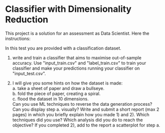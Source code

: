 # Classifier with Dimensionality Reduction

This project is a solution for an assessment as Data Scientist.
Here the instructions:

In this test you are provided with a classification dataset.

1) write and train a classifier that aims to maximise out-of-sample accuracy. Use "input_train.csv" and "label_train.csv" to train your classifier and make your predictions running your classifier on "input_test.csv".

2) I will give you some hints on how the dataset is made:<br />
  a. take a sheet of paper and draw a bullseye.<br />
  b. fold the piece of paper, creating a spiral.<br />
  c. flood the dataset in 10 dimensions.<br />
Can you use ML techniques to reverse the data generation process? Can you display step a. visually?
Write and submit a short report (max 2 pages) in which you briefly explain how you made 1) and 2). Which techniques did you use? Which analysis did you do to reach the objective?
If you completed 2), add to the report a scatterplot for step a.
